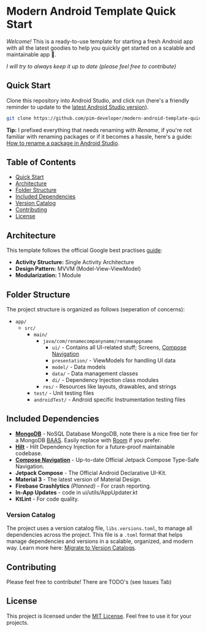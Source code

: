 # Modern Android Template Quick Start

*Welcome!* This is a ready-to-use template for starting a fresh Android app with all the latest goodies to help you quickly get started on a scalable and maintainable app 🚀‍.

*I will try to always keep it up to date (please feel free to contribute)*

## Quick Start

Clone this repository into Android Studio, and click run (here's a friendly reminder to update to the [latest Android Studio version](https://developer.android.com/studio)).

```bash
git clone https://github.com/pim-developer/modern-android-template-quick-start.git
```

**Tip:** I prefixed everything that needs renaming with *Rename*, if you're not familiar with renaming packages or if it becomes a hassle, here's a guide: [How to rename a package in Android Studio](https://stackoverflow.com/questions/16804093/rename-package-in-android-studio).


## Table of Contents

- [Quick Start](#quick-start)
- [Architecture](#architecture)
- [Folder Structure](#folder-structure)
- [Included Dependencies](#included-dependencies)
- [Version Catalog](#version-catalog)
- [Contributing](#contributing)
- [License](#license)

## Architecture

This template follows the official Google best practises [guide](https://developer.android.com/topic/architecture):

- **Activity Structure:** Single Activity Architecture
- **Design Pattern:** MVVM (Model-View-ViewModel)
- **Modularization:** 1 Module

## Folder Structure

The project structure is organized as follows (seperation of concerns):

- `app/`
    - `src/`
        - `main/`
            - `java/com/renamecompanyname/renameappname`
                - `ui/` - Contains all UI-related stuff; Screens, [Compose Navigation](https://developer.android.com/develop/ui/compose/navigation)
                - `presentation/` - ViewModels for handling UI data
                - `model/` - Data models
                - `data/` - Data management classes
                - `di/` - Dependency Injection class modules
            - `res/` - Resources like layouts, drawables, and strings
        - `test/` - Unit testing files
        - `androidTest/` - Android specific Instrumentation testing files

## Included Dependencies

- [**MongoDB**](https://www.mongodb.com/docs/atlas/device-sdks/sdk/kotlin/) - NoSQL Database MongoDB, note there is a nice free tier for a MongoDB [BAAS](https://www.mongodb.com/products/platform/atlas-database). Easily replace with [Room](https://developer.android.com/jetpack/androidx/releases/room) if you prefer.
- [**Hilt**](https://developer.android.com/training/dependency-injection/hilt-android) -  Hilt Dependency Injection for a future-proof maintainable codebase.
- **[Compose Navigation](https://developer.android.com/develop/ui/compose/navigation)** - Up-to-date Official Jetpack Compose Type-Safe Navigation.
- **Jetpack Compose** - The Official Android Declarative UI-Kit.
- **Material 3** - The latest version of Material Design.
- **Firebase Crashlytics** _(Planned)_ - For crash reporting.
- **In-App Updates** - code in ui/utils/AppUpdater.kt 
- **KtLint** - For code quality.


### Version Catalog

The project uses a version catalog file, `libs.versions.toml`, to manage all dependencies across the project. This file is a `.toml` format that helps manage dependencies and versions in a scalable, organized, and modern way. Learn more here: [Migrate to Version Catalogs](https://developer.android.com/build/migrate-to-catalogs).

## Contributing

Please feel free to contribute! There are TODO's (see Issues Tab)

## License

This project is licensed under the [MIT License](https://github.com/pim-developer/modern-android-template-quick-start?tab=MIT-1-ov-file). Feel free to use it for your projects.
